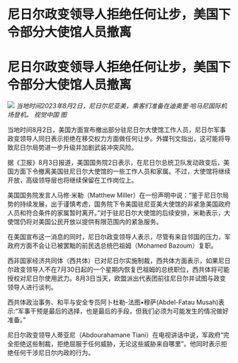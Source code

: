 # 尼日尔政变领导人拒绝任何让步，美国下令部分大使馆人员撤离

# 尼日尔政变领导人拒绝任何让步，美国下令部分大使馆人员撤离

![](https://inews.gtimg.com/om_bt/OqQAmZbQnNDqo2mXsJWUbCSHinEfKA9uf5rW5TImASCvQAA/1000)
_当地时间2023年8月2日，尼日尔尼亚美，乘客们准备在迪奥里·哈马尼国际机场登机。 视觉中国 图_

当地时间8月2日，美国方面宣布撤出部分驻尼日尔大使馆工作人员，尼日尔军事政变领导人同日表示拒绝在移交权力方面做任何让步。外媒刊文指出，这可能将导致尼日尔局势进一步升级并加剧武装冲突风险。

据《卫报》8月3日报道，美国国务院2日表示，在尼日尔总统卫队发动政变后，美国方面下令撤离美国驻尼日尔大使馆的一些工作人员和家属。不过，大使馆将继续开放，高级领导层也将继续保留在工作岗位上。

美国国务院发言人马修·米勒（Matthew
Miller）在一份声明中说：“鉴于尼日尔局势的持续发展，出于谨慎考虑，国务院下令美国驻尼亚美大使馆的非紧急美国政府人员和符合条件的家属暂时离开。”对于驻尼日尔大使馆的后续安排，米勒表示，大使馆仍将对美国公民开放以提供有限范围内的紧急服务。

在美国宣布这一消息的同时，尼日尔政变领导人表示，尽管有来自邻国的压力，军政府方面不会让已被罢黜的前民选总统巴祖姆（Mohamed Bazoum）复职。

西非国家经济共同体（西共体）已对尼日尔实施制裁，西共体方面表示，如果尼日尔政变领导人不在7月30日起的一个星期内恢复巴祖姆的总统职位，西共体将可能授权对尼日尔使用武力。8月3日当天，欧盟派出代表团前往尼日尔并试图与政变领导人进行谈判。

西共体政治事务、和平与安全专员阿卜杜勒-法图•穆萨(Abdel-Fatau
Musah)表示:“军事干预是最后的选择，也是最后的手段，但我们必须为可能发生的情况做好准备。”

尼日尔政变领导人蒂亚尼（Abdourahamane
Tiani）在电视讲话中说，军政府“完全拒绝这些制裁，拒绝屈服于任何威胁，无论这些威胁来自哪里”。他同时表示拒绝任何干涉尼日尔内政的行为。

